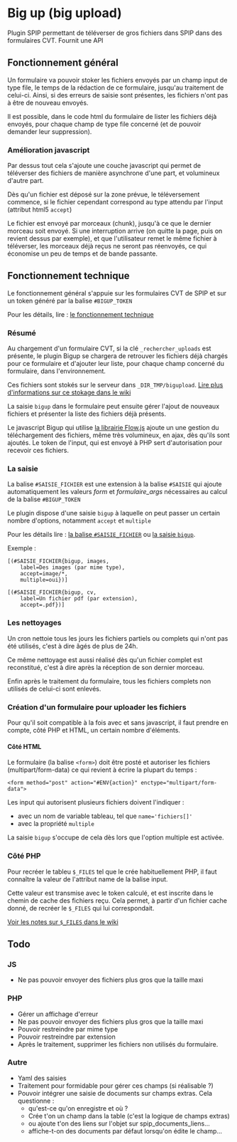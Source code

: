 # Big up (big upload)

Plugin SPIP permettant de téléverser de gros fichiers dans SPIP dans des formulaires CVT.
Fournit une API 

## Fonctionnement général

Un formulaire va pouvoir stoker les fichiers envoyés par un champ
input de type file, le temps de la rédaction de ce formulaire,
jusqu'au traitement de celui-ci. Ainsi, si des erreurs de saisie sont présentes,
les fichiers n'ont pas à être de nouveau envoyés.

Il est possible, dans le code html du formulaire de lister les fichiers
déjà envoyés, pour chaque champ de type file concerné (et de pouvoir demander
leur suppression).


### Amélioration javascript

Par dessus tout cela s'ajoute une couche javascript qui permet de téléverser
des fichiers de manière asynchrone d'une part, et volumineux d'autre part.

Dès qu'un fichier est déposé sur la zone prévue, le téléversement commence,
si le fichier cependant correspond au type attendu par l'input
(attribut html5 `accept`)

Le fichier est envoyé par morceaux (chunk), jusqu'à ce que le dernier morceau
soit envoyé. Si une interruption arrive (on quitte la page, puis on revient
dessus par exemple), et que l'utilisateur remet le même fichier à téléverser,
les morceaux déjà reçus ne seront pas réenvoyés, ce qui économise un peu de
temps et de bande passante.


## Fonctionnement technique

Le fonctionnement général s'appuie sur les formulaires CVT de SPIP
et sur un token généré par la balise `#BIGUP_TOKEN`

Pour les détails, lire : [le fonctionnement technique](https://gitlab.com/magraine/bigup/wikis/fonctionnement-technique)

### Résumé

Au chargement d'un formulaire CVT, si la clé `_rechercher_uploads` 
est présente, le plugin Bigup se chargera de retrouver les fichiers
déjà chargés pour ce formulaire et d'ajouter leur liste, pour chaque
champ concerné du formulaire, dans l'environnement.

Ces fichiers sont stokés sur le serveur dans `_DIR_TMP/bigupload`.
[Lire plus d'informations sur ce stokage dans le wiki](https://gitlab.com/magraine/bigup/wikis/stockage-temporaire-des-fichiers)

La saisie `bigup` dans le formulaire peut ensuite gérer l'ajout
de nouveaux fichiers et présenter la liste des fichiers déjà présents.

Le javascript Bigup qui utilise [la librairie Flow.js](https://github.com/flowjs/flow.js/)
ajoute un une gestion du téléchargement des fichiers, même très volumineux, 
en ajax, dès qu'ils sont ajoutés. Le token de l'input, qui est envoyé
à PHP sert d'autorisation pour recevoir ces fichiers.

### La saisie

La balise `#SAISIE_FICHIER` est une extension à la balise `#SAISIE`
qui ajoute automatiquement les valeurs *form* et *formulaire_args*
nécessaires au calcul de la balise `#BIGUP_TOKEN`

Le plugin dispose d'une saisie `bigup` à laquelle on peut passer
un certain nombre d'options, notamment `accept` et `multiple`

Pour les détails lire : 
[la balise `#SAISIE_FICHIER`](https://gitlab.com/magraine/bigup/wikis/balises/saisie-fichier) 
ou [la saisie `bigup`](https://gitlab.com/magraine/bigup/wikis/saisies/bigup).

Exemple :

    [(#SAISIE_FICHIER{bigup, images, 
        label=Des images (par mime type),
        accept=image/*,
        multiple=oui})]

    [(#SAISIE_FICHIER{bigup, cv, 
        label=Un fichier pdf (par extension),
        accept=.pdf})]


### Les nettoyages

Un cron nettoie tous les jours les fichiers partiels ou complets
qui n'ont pas été utilisés, c'est à dire âgés de plus de 24h.

Ce même nettoyage est aussi réalisé dès qu'un fichier complet est reconstitué,
c'est à dire après la réception de son dernier morceau.

Enfin après le traitement du formulaire, tous les fichiers complets
non utilisés de celui-ci sont enlevés. 


### Création d'un formulaire pour uploader les fichiers

Pour qu'il soit compatible à la fois avec et sans javascript,
il faut prendre en compte, côté PHP et HTML, un certain nombre d'éléments.

#### Côté HTML

Le formulaire (la balise `<form>`) doit être posté et autoriser les fichiers (multipart/form-data)
ce qui revient à écrire la plupart du temps :

    <form method="post" action="#ENV{action}" enctype="multipart/form-data">

Les input qui autorisent plusieurs fichiers doivent l'indiquer :
- avec un nom de variable tableau, tel que `name='fichiers[]'`
- avec la propriété `multiple`

La saisie `bigup` s'occupe de cela dès lors que l'option multiple
est activée.


### Côté PHP

Pour recréer le tableu `$_FILES` tel que le crée habituellement PHP, 
il faut connaître la valeur de l'attribut name de la balise input. 

Cette valeur est transmise avec le token calculé, et est inscrite 
dans le chemin de cache des fichiers reçu. Cela permet, à partir 
d'un fichier cache donné, de recréer le `$_FILES` qui lui correspondait.

[Voir les notes sur `$_FILES` dans le wiki](https://gitlab.com/magraine/bigup/wikis/note-input-file-html5)

## Todo

### JS

- Ne pas pouvoir envoyer des fichiers plus gros que la taille maxi
  

### PHP

- Gérer un affichage d'erreur
- Ne pas pouvoir envoyer des fichiers plus gros que la taille maxi
- Pouvoir restreindre par mime type 
- Pouvoir restreindre par extension
- Après le traitement, supprimer les fichiers non utilisés du formulaire.

### Autre

- Yaml des saisies
- Traitement pour formidable pour gérer ces champs (si réalisable ?)
- Pouvoir intégrer une saisie de documents sur champs extras.
  Cela questionne :
  - qu'est-ce qu'on enregistre et où ?
  - Crée t'on un champ dans la table (c'est la logique de champs extras)
  - ou ajoute t'on des liens sur l'objet sur spip_documents_liens…
  - affiche-t-on des documents par défaut lorsqu'on édite le champ…


